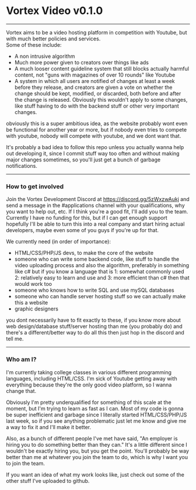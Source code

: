 # Vortex Video v0.1.0

---

Vortex aims to be a video hosting platform in competition with Youtube, but with much better policies and services.   
Some of these include:   
 - A non intrusive algorithm   
 - Much more power given to creators over things like ads   
 - A much looser content guideline system that still blocks actually harmful content, not "guns with magazines of over 10 rounds" like Youtube   
 - A system in which all users are notified of changes at least a week before they release, and creators are given a vote on whether the change should be kept, modified, or discarded, both before and after the change is released. Obviously this wouldn't apply to some changes, like stuff having to do with the backend stuff or other very important changes.    

obviously this is a super ambitious idea, as the website probably wont even be functional for another year or more, but if nobody even tries to compete with youtube, nobody will compete with youtube, and we dont want that.

It's probably a bad idea to follow this repo unless you actually wanna help out developing it, since I commit stuff way too often and without making major changes sometimes, so you'll just get a bunch of garbage notifications.

---

### How to get involved

Join the Vortex Development Discord at https://discord.gg/5zWxzwAukj and send a message in the #applications channel with your qualifications, why you want to help out, etc. If I think you're a good fit, I'll add you to the team.   
Currently I have no funding for this, but if I can get enough support hopefully I'll be able to turn this into a real company and start hiring actual developers, maybe even some of you guys if you're up for that.   

We currently need (in order of importance):

 - HTML/CSS/PHP/JS devs, to make the core of the website
 - someone who can write some backend code, like stuff to handle the video uploading process and also the algorithm, preferably in something like c# but if you know a language  that is 1: somewhat commonly used 2: relatively easy to learn and use and 3: more efficient than c# then that would work too
 - someone who knows how to write SQL and use mySQL databases
 - someone who can handle server hosting stuff so we can actually make this a website
 - graphic designers

you dont necessarily have to fit exactly to these, if you know more about web design/database stuff/server hosting than me (you probably do) and there's a different/better way to do all this then just hop in the discord and tell me.

---

### Who am I?

I'm currently taking college classes in various different programming languages, including HTML/CSS. I'm sick of Youtube getting away with everything because they're the only good video platform, so I wanna change that.   

Obviously I'm pretty underqualified for something of this scale at the moment, but I'm trying to learn as fast as I can. Most of my code is gonna be super inefficient and garbage since I literally started HTML/CSS/PHP/JS last week, so if you see anything problematic just let me know and give me a way to fix it and I'll make it better.   

Also, as a bunch of different people I've met have said, "An employer is hiring you to do something better than they can." It's a little different since I wouldn't be exactly hiring you, but you get the point. You'll probably be way better than me at whatever you join the team to do, which is why I want you to join the team.   

If you want an idea of what my work looks like, just check out some of the other stuff I've uploaded to github.
